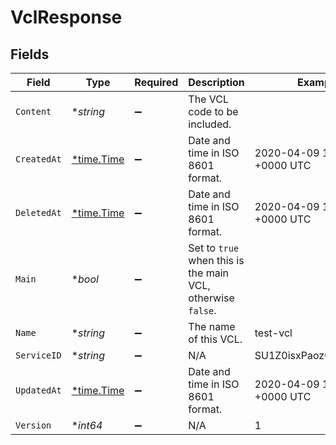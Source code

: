 # VclResponse


## Fields

| Field                                                       | Type                                                        | Required                                                    | Description                                                 | Example                                                     |
| ----------------------------------------------------------- | ----------------------------------------------------------- | ----------------------------------------------------------- | ----------------------------------------------------------- | ----------------------------------------------------------- |
| `Content`                                                   | **string*                                                   | :heavy_minus_sign:                                          | The VCL code to be included.                                |                                                             |
| `CreatedAt`                                                 | [*time.Time](https://pkg.go.dev/time#Time)                  | :heavy_minus_sign:                                          | Date and time in ISO 8601 format.                           | 2020-04-09 18:14:30 +0000 UTC                               |
| `DeletedAt`                                                 | [*time.Time](https://pkg.go.dev/time#Time)                  | :heavy_minus_sign:                                          | Date and time in ISO 8601 format.                           | 2020-04-09 18:14:30 +0000 UTC                               |
| `Main`                                                      | **bool*                                                     | :heavy_minus_sign:                                          | Set to `true` when this is the main VCL, otherwise `false`. |                                                             |
| `Name`                                                      | **string*                                                   | :heavy_minus_sign:                                          | The name of this VCL.                                       | test-vcl                                                    |
| `ServiceID`                                                 | **string*                                                   | :heavy_minus_sign:                                          | N/A                                                         | SU1Z0isxPaozGVKXdv0eY                                       |
| `UpdatedAt`                                                 | [*time.Time](https://pkg.go.dev/time#Time)                  | :heavy_minus_sign:                                          | Date and time in ISO 8601 format.                           | 2020-04-09 18:14:30 +0000 UTC                               |
| `Version`                                                   | **int64*                                                    | :heavy_minus_sign:                                          | N/A                                                         | 1                                                           |